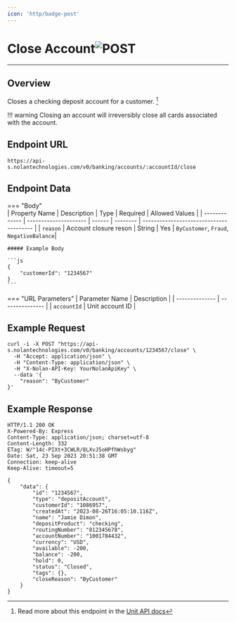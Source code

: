 ```yaml
---
icon: 'http/badge-post'
---
```


<h1 class=article-title>Close Account<img class="article-title-image" src="/assets/images/badge-post.svg" alt="POST"/></h1>

---

## Overview
Closes a checking deposit account for a customer. [^ 1]

!!! warning
    Closing an account will irreversibly close all cards associated with the account.

## Endpoint URL
`https://api-s.nolantechnologies.com/v0/banking/accounts/:accountId/close`

## Endpoint Data
=== "Body"    
    | Property Name | Description           | Type   | Required | Allowed Values                          |
    | ------------- | --------------------- | ------ | -------- | --------------------------------------- |
    | `reason`      | Account closure reson | String | Yes      | `ByCustomer`, `Fraud`, `NegativeBalance`|

    ##### Example Body

    ```js
    {
        "customerId": "1234567"
    } 
    ```

=== "URL Parameters"
    | Parameter Name | Description     |
    | -------------- | --------------- |
    | `accountId`    | Unit account ID |

## Example Request
```text
curl -i -X POST "https://api-s.nolantechnologies.com/v0/banking/accounts/1234567/close" \
  -H "Accept: application/json" \
  -H "Content-Type: application/json" \
  -H "X-Nolan-API-Key: YourNolanApiKey" \
  --data '{
    "reason": "ByCustomer"
}'
```

## Example Response
```text
HTTP/1.1 200 OK
X-Powered-By: Express
Content-Type: application/json; charset=utf-8
Content-Length: 332
ETag: W/"14c-PIXt+3CWLR/8LXvJ5oHPfhWsbyg"
Date: Sat, 23 Sep 2023 20:51:38 GMT
Connection: keep-alive
Keep-Alive: timeout=5

{
    "data": {
        "id": "1234567",
        "type": "depositAccount",
        "customerId": "1086957",
        "createdAt": "2023-08-26T16:05:10.116Z",
        "name": "Jamie Dimon",
        "depositProduct": "checking",
        "routingNumber": "812345678",
        "accountNumber": "1001784432",
        "currency": "USD",
        "available": -200,
        "balance": -200,
        "hold": 0,
        "status": "Closed",
        "tags": {},
        "closeReason": "ByCustomer"
    }
}
```

[^ 1]: Read more about this endpoint in the <a target="_blank" rel="noopener noreferrer" href="https://docs.unit.co/deposit-accounts#close-account">Unit API docs</a>